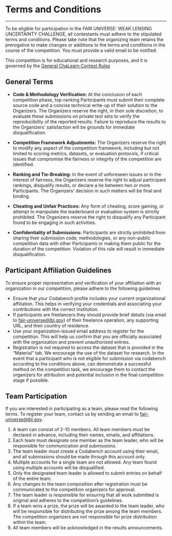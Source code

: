 # Terms and Conditions
***
To be eligible for participation in the FAIR UNIVERSE: WEAK LENSING UNCERTAINTY CHALLENGE, all contestants must adhere to the stipulated terms and conditions. Please take note that the organizing team retains the prerogative to make changes or additions to the terms and conditions in the course of the competition. You must provide a valid email to be notified.

This competition is for educational and research purposes, and it is governed by the [General ChaLearn Contest Rules](http://www.causality.inf.ethz.ch/GeneralChalearnContestRuleTerms.html)

## General Terms

- **Code & Methodology Verification:** At the conclusion of each competition phase, top-ranking Participants must submit their complete source code and a concise technical write-up of their solution to the Organizers. The Organizers reserve the right, in their sole discretion, to evaluate these submissions on private test sets to verify the reproducibility of the reported results. Failure to reproduce the results to the Organizers' satisfaction will be grounds for immediate disqualification.

- **Competition Framework Adjustments:** The Organizers reserve the right to modify any aspect of the competition framework, including but not limited to scoring metrics, datasets, or evaluation protocols, if critical issues that compromise the fairness or integrity of the competition are identified.

- **Ranking and Tie-Breaking:** In the event of unforeseen issues or in the interest of fairness, the Organizers reserve the right to adjust participant rankings, disqualify results, or declare a tie between two or more Participants. The Organizers' decision in such matters will be final and binding.

- **Cheating and Unfair Practices:** Any form of cheating, score gaming, or attempt to manipulate the leaderboard or evaluation system is strictly prohibited. The Organizers reserve the right to disqualify any Participant found to be engaging in such activities.

- **Confidentiality of Submissions:** Participants are strictly prohibited from sharing their submission code, methodologies, or any non-public competition data with other Participants or making them public for the duration of the competition. Violation of this rule will result in immediate disqualification.


## Participant Affiliation Guidelines

To ensure proper representation and verification of your affiliation with an organization in our competition, please adhere to the following guidelines

- Ensure that your Codabench profile includes your current organizational affiliation. This helps in verifying your credentials and associating your contributions with the correct institution.
- If participants are freelancers they should provide brief details (via email to fair-universe@lbl.gov) of their freelance operation, any supporting URL, and their country of residence.
- Use your organization-issued email address to register for the competition. This will help us confirm that you are officially associated with the organization and prevent unauthorized entries.
- Registration is not required to access the dataset that is provided in the “Material” tab. We encourage the use of the dataset for research. In the event that a participant who is not eligible for submission via codabench according to the conditions above, can demonstrate a successful method on the competition task, we encourage them to contact the organizers for attribution and potential inclusion in the final competition stage if possible.

## Team Participation

If you are interested in participating as a team, please read the following terms. To register your team, contact us by sending an email to fair-universe@lbl.gov.

1. A team can consist of 2-10 members. All team members must be declared in advance, including their names, emails, and affiliations.
2. Each team must designate one member as the team leader, who will be responsible for communication and submissions.
3. The team leader must create a Codabench account using their email, and all submissions should be made through this account only.
4. Multiple accounts for a single team are not allowed. Any team found using multiple accounts will be disqualified.
5. Only the designated team leader is allowed to submit entries on behalf of the entire team.
6. Any changes to the team composition after registration must be communicated to the competition organizers for approval.
7. The team leader is responsible for ensuring that all work submitted is original and adheres to the competition’s guidelines.
8. If a team wins a prize, the prize will be awarded to the team leader, who will be responsible for distributing the prize among the team members. The competition organizers are not responsible for prize distribution within the team.
9. All team members will be acknowledged in the results announcements.
